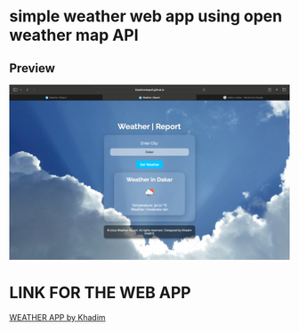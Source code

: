 <h1>simple weather web app using open weather map API</h1>
<h2>Preview</h2>
<img src='./Screen Shot 2024-10-01 at 13.23.16.png' >
<h1>LINK FOR THE WEB APP</h1>
<a href="https://khadimmbaye0.github.io/WEATHER_WEB-APP_WITH_JS/">WEATHER APP by Khadim</a>
